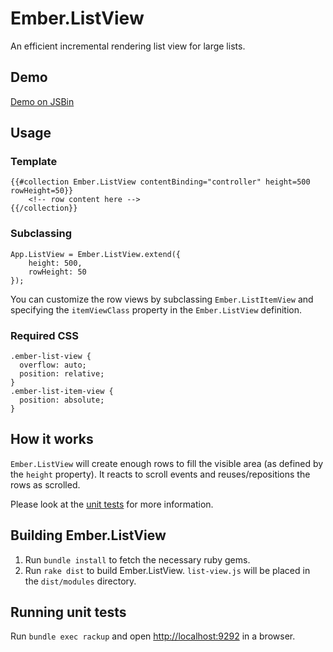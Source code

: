 # Ember.ListView

An efficient incremental rendering list view for large lists.


## Demo

[Demo on JSBin](http://jsbin.com/igawaq/23/)

## Usage

### Template

```
{{#collection Ember.ListView contentBinding="controller" height=500 rowHeight=50}}
	<!-- row content here -->
{{/collection}}
```

### Subclassing

```
App.ListView = Ember.ListView.extend({
	height: 500,
	rowHeight: 50
});
```

You can customize the row views by subclassing `Ember.ListItemView` and specifying the `itemViewClass` property in the `Ember.ListView` definition.

### Required CSS

```
.ember-list-view {
  overflow: auto;
  position: relative;
}
.ember-list-item-view {
  position: absolute;
}
```

## How it works

`Ember.ListView` will create enough rows to fill the visible area (as defined by the `height` property). It reacts to scroll events and reuses/repositions the rows as scrolled.

Please look at the [unit tests](https://github.com/emberjs/list-view/blob/master/packages/list-view/tests/list_view_test.js) for more information.

## Building Ember.ListView

1. Run `bundle install` to fetch the necessary ruby gems.
2. Run `rake dist` to build Ember.ListView. `list-view.js` will be
placed in the `dist/modules` directory.
 
## Running unit tests

Run ```bundle exec rackup``` and open [http://localhost:9292](http://localhost:9292) in a browser.

